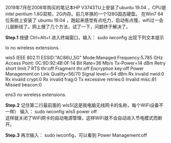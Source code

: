 2019年7月在2008年购买的笔记本HP V3743TU上安装了ubuntu 19.04 ，CPU是intel pentium 1.6G双核，2G内存。前几年换的一个128G固态硬盘。
在Win7 64位系统上安装了 ubuntu 19.04 ，跑起来感觉有点吃力，启动有点慢，wifi过一会儿就断线了。网上搜了几个方法，试了一下，问题终于解决了。

**Step.1**  按键 Ctrl+Alt+t 进入终端窗口，输入： sudo iwconfig   出现下列文本提示

lo        no wireless extensions.

wls5      IEEE 802.11  ESSID:"AC86U_5G"
          Mode:Managed  Frequency:5.785 GHz  Access Point: 0C:9D:92:4B:0F:14
          Bit Rate=36 Mb/s   Tx-Power=14 dBm
          Retry short limit:7   RTS thr:off   Fragment thr:off
          Encryption key:off
          Power Management:on
          Link Quality=56/70  Signal level=-54 dBm
          Rx invalid nwid:0  Rx invalid crypt:0  Rx invalid frag:0
          Tx excessive retries:0  Invalid misc:81   Missed beacon:0

ens3      no wireless extensions.

**Step.2**   记住第二行最前面的 wls5(这是我电脑无线网卡的名称，每个WiFi设备不一样）
输入： sudo iwconfig wls5 power off   
这样就关闭了WiFi网卡的自动电源管理，这样WiFi就不会自动进入节电模式而断开。

**Step.3**  再次输入： sudo iwconfig，可以看到 Power Management:off
